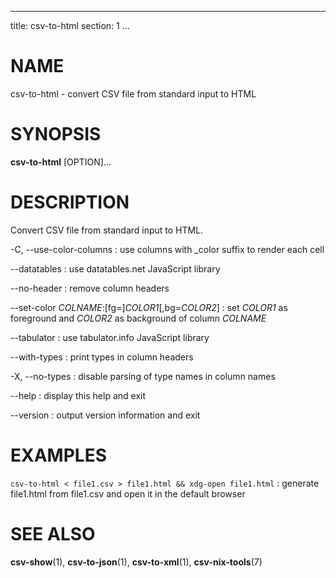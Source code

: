 <!--
SPDX-License-Identifier: BSD-3-Clause
Copyright 2020-2023, Marcin Ślusarz <marcin.slusarz@gmail.com>
-->

---
title: csv-to-html
section: 1
...

# NAME #

csv-to-html - convert CSV file from standard input to HTML

# SYNOPSIS #

**csv-to-html** [OPTION]...

# DESCRIPTION #

Convert CSV file from standard input to HTML.

-C, \--use-color-columns
:   use columns with _color suffix to render each cell

\--datatables
:   use datatables.net JavaScript library

\--no-header
:   remove column headers

\--set-color *COLNAME*:[fg=]*COLOR1*[,bg=*COLOR2*]
:   set *COLOR1* as foreground and *COLOR2* as background of column *COLNAME*

\--tabulator
:   use tabulator.info JavaScript library

\--with-types
:   print types in column headers

-X, \--no-types
:   disable parsing of type names in column names

\--help
:   display this help and exit

\--version
:   output version information and exit

# EXAMPLES #

`csv-to-html < file1.csv > file1.html && xdg-open file1.html`
:   generate file1.html from file1.csv and open it in the default browser

# SEE ALSO #

**csv-show**(1), **csv-to-json**(1), **csv-to-xml**(1), **csv-nix-tools**(7)
